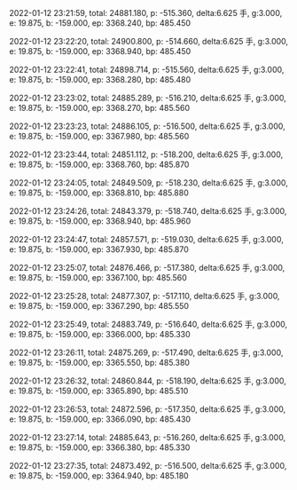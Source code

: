 2022-01-12 23:21:59, total: 24881.180, p: -515.360, delta:6.625 手, g:3.000, e: 19.875, b: -159.000, ep: 3368.240, bp: 485.450

2022-01-12 23:22:20, total: 24900.800, p: -514.660, delta:6.625 手, g:3.000, e: 19.875, b: -159.000, ep: 3368.940, bp: 485.450

2022-01-12 23:22:41, total: 24898.714, p: -515.560, delta:6.625 手, g:3.000, e: 19.875, b: -159.000, ep: 3368.280, bp: 485.480

2022-01-12 23:23:02, total: 24885.289, p: -516.210, delta:6.625 手, g:3.000, e: 19.875, b: -159.000, ep: 3368.270, bp: 485.560

2022-01-12 23:23:23, total: 24886.105, p: -516.500, delta:6.625 手, g:3.000, e: 19.875, b: -159.000, ep: 3367.980, bp: 485.560

2022-01-12 23:23:44, total: 24851.112, p: -518.200, delta:6.625 手, g:3.000, e: 19.875, b: -159.000, ep: 3368.760, bp: 485.870

2022-01-12 23:24:05, total: 24849.509, p: -518.230, delta:6.625 手, g:3.000, e: 19.875, b: -159.000, ep: 3368.810, bp: 485.880

2022-01-12 23:24:26, total: 24843.379, p: -518.740, delta:6.625 手, g:3.000, e: 19.875, b: -159.000, ep: 3368.940, bp: 485.960

2022-01-12 23:24:47, total: 24857.571, p: -519.030, delta:6.625 手, g:3.000, e: 19.875, b: -159.000, ep: 3367.930, bp: 485.870

2022-01-12 23:25:07, total: 24876.466, p: -517.380, delta:6.625 手, g:3.000, e: 19.875, b: -159.000, ep: 3367.100, bp: 485.560

2022-01-12 23:25:28, total: 24877.307, p: -517.110, delta:6.625 手, g:3.000, e: 19.875, b: -159.000, ep: 3367.290, bp: 485.550

2022-01-12 23:25:49, total: 24883.749, p: -516.640, delta:6.625 手, g:3.000, e: 19.875, b: -159.000, ep: 3366.000, bp: 485.330

2022-01-12 23:26:11, total: 24875.269, p: -517.490, delta:6.625 手, g:3.000, e: 19.875, b: -159.000, ep: 3365.550, bp: 485.380

2022-01-12 23:26:32, total: 24860.844, p: -518.190, delta:6.625 手, g:3.000, e: 19.875, b: -159.000, ep: 3365.890, bp: 485.510

2022-01-12 23:26:53, total: 24872.596, p: -517.350, delta:6.625 手, g:3.000, e: 19.875, b: -159.000, ep: 3366.090, bp: 485.430

2022-01-12 23:27:14, total: 24885.643, p: -516.260, delta:6.625 手, g:3.000, e: 19.875, b: -159.000, ep: 3366.380, bp: 485.330

2022-01-12 23:27:35, total: 24873.492, p: -516.500, delta:6.625 手, g:3.000, e: 19.875, b: -159.000, ep: 3364.940, bp: 485.180